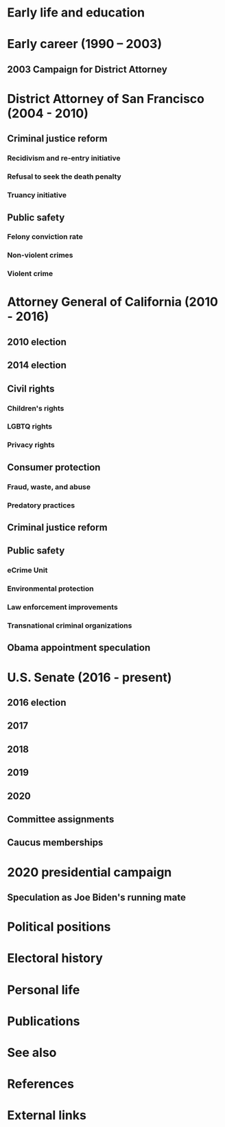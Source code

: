 # 
# Early life and education
# Early career (1990 – 2003)
## 2003 Campaign for District Attorney
# District Attorney of San Francisco (2004 - 2010)
## Criminal justice reform
### Recidivism and re-entry initiative
### Refusal to seek the death penalty
### Truancy initiative
## Public safety
### Felony conviction rate
### Non-violent crimes
### Violent crime
# Attorney General of California (2010 - 2016)
## 2010 election
## 2014 election
## Civil rights
### Children's rights
### LGBTQ rights
### Privacy rights
## Consumer protection
### Fraud, waste, and abuse
### Predatory practices
## Criminal justice reform
## Public safety
### eCrime Unit
### Environmental protection
### Law enforcement improvements
### Transnational criminal organizations
## Obama appointment speculation
# U.S. Senate (2016 - present)
## 2016 election
## 2017
## 2018
## 2019
## 2020
## Committee assignments
## Caucus memberships
# 2020 presidential campaign
## Speculation as Joe Biden's running mate
# Political positions
# Electoral history
# Personal life
# Publications
# See also
# References
# External links